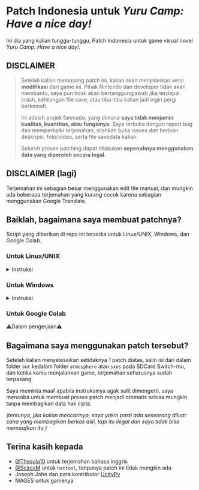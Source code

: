 # Patch Indonesia untuk _Yuru Camp: Have a nice day!_

Ini dia yang kalian tunggu-tunggu, Patch Indonesia untuk game visual novel _Yuru Camp: Have a nice day!_.

## DISCLAIMER

> Setelah kalian memasang patch ini, kalian akan menjalankan versi **modifikasi** dari game ini.
> Pihak Nintendo dan developer tidak akan membantu, saya pun tidak akan bertanggungjawab jika terdapat crash,
> kehilangan file save, atau tiba-tiba kalian jadi ingin pergi berkemah.
>
> Ini adalah projek fanmade, yang dimana **saya tidak menjamin kualitas, kuantitas, atau fungsinya.**
> Saya terbuka dengan report bug dan memperbaiki terjemahan, silahkan buka issues dan berikan deskripsi, foto/video, serta file savedata kalian.
>
> Seluruh proses patching dapat dilakukan **sepenuhnya menggunakan data yang diperoleh secara legal**.

## DISCLAIMER (lagi)

Terjemahan ini sebagian besar menggunakan edit file manual, dan mungkin ada beberapa terjemahan yang kurang cocok karena sebagian menggunakan Google Translate.

## Baiklah, bagaimana saya membuat patchnya?

Script yang diberikan di repo ini tersedia untuk Linux/UNIX, Windows, dan Google Colab.

### Untuk Linux/UNIX
<details>
<summary>Instruksi</summary>

Bahan yang dibutuhkan :
- Python 3 dengan UnityPy terinstall (untuk `inucode.py` dan `monobehaviour_of_borg.py`)
- Wine (untuk `cpkmakec.exe`)
- [`hactool`](https://github.com/SciresM/hactool) milik SciresM untuk mengekstrak file permainan
- Original ROM, dengan format `.nsp`
- Keys dari konsol anda, berada pada direktori `$HOME/.switch`
  
Lalu jalankan perintah dibawah ini, dan file `scrpt.cpk` yang dimodifikasi akan dibuat:

```sh
./repack_scrpt.cpk.sh
```

Untuk mengekstrak file permainan dan mem-patchnya, jalankan perintah ini :

```sh
./extract_nsp.sh path/to/your/yurucamp/rom.nsp
./monobehaviour_of_borg.py
```

</details>

### Untuk Windows
<details>
<summary>Instruksi</summary>
  
Bahan yang dibutuhkan :
- Python 3 dengan UnityPy terinstall (untuk `inucode.py` dan `monobehaviour_of_borg.py`)
- .NET Framework 3.5 (untuk `cpkmakec.exe` pada Windows)
- [`hactool`](https://github.com/SciresM/hactool) milik SciresM untuk mengekstrak file permainan, simpan file exe kedalam folder `3rdparty`
- Original ROM, dengan format `.nsp`
- Keys dari konsol anda, berada pada direktori `$HOME/.switch`

Lalu jalankan perintah dibawah ini, dan file `scrpt.cpk` yang dimodifikasi akan dibuat:

```pwsh
.\repack_scrpt.cpk.ps1
```

Untuk mengekstrak file permainan dan mem-patchnya, jalankan perintah ini :

```pwsh
.\extract_nsp.ps1 path\to\your\yurucamp\rom.nsp
python3 .\monobehaviour_of_borg.py
```

</details>

### Untuk Google Colab

⚠️Dalam pengerjaan⚠️


## Bagaimana saya menggunakan patch tersebut?

Setelah kalian menyelesaikan setidaknya 1 patch diatas, salin isi dari dalam folder `out`
kedalam folder `atmosphere` atau `sxos` pada SDCard Switch-mu, dan ketika kamu
menjalankan game, terjemahan seharusnya sudah terpasang.

Saya meminta maaf apabila instruksinya agak sulit dimengerti, saya mencoba untuk membuat proses patch menjadi otomatis
sebisa mungkin tanpa membagikan data hak cipta.


_(tentunya, jika kalian mencarinya, saya yakin pasti ada seseorang diluar sana yang membagikan berkas asli, tapi itu ilegal dan saya tidak bisa memaafkan itu.)_


## Terina kasih kepada

- [@Thesola10](https://github.com/Thesola10) untuk terjemahan bahasa inggris
- [@SciresM](https://github.com/SciresM) untuk `hactool`, tanpanya patch ini tidak mungkin ada
- Joseph John dan para kontributor [UnityPy](https://github.com/K0lb3/UnityPy)
- MAGES untuk gamenya
